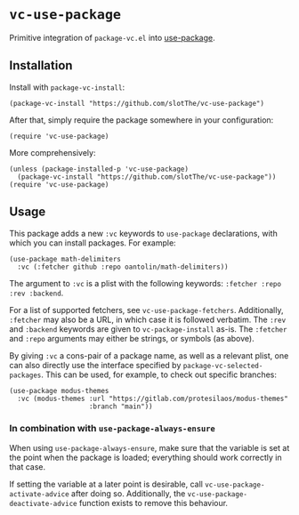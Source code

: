 # `vc-use-package`

Primitive integration of `package-vc.el` into [use-package].

## Installation

Install with `package-vc-install`:

``` emacs-lisp
(package-vc-install "https://github.com/slotThe/vc-use-package")
```

After that, simply require the package somewhere in your configuration:

``` emacs-lisp
(require 'vc-use-package)
```

More comprehensively:

``` emacs-lisp
(unless (package-installed-p 'vc-use-package)
  (package-vc-install "https://github.com/slotThe/vc-use-package"))
(require 'vc-use-package)
```

## Usage

This package adds a new `:vc` keywords to `use-package` declarations,
with which you can install packages.  For example:

``` emacs-lisp
(use-package math-delimiters
  :vc (:fetcher github :repo oantolin/math-delimiters))
```

The argument to `:vc` is a plist with the following keywords: `:fetcher
:repo :rev :backend`.

For a list of supported fetchers, see `vc-use-package-fetchers`.
Additionally, `:fetcher` may also be a URL, in which case it is followed
verbatim.  The `:rev` and `:backend` keywords are given to
`vc-package-install` as-is.  The `:fetcher` and `:repo` arguments may
either be strings, or symbols (as above).

By giving `:vc` a cons-pair of a package name, as well as a relevant
plist, one can also directly use the interface specified by
`package-vc-selected-packages`.  This can be used, for example, to check
out specific branches:

``` emacs-lisp
(use-package modus-themes
  :vc (modus-themes :url "https://gitlab.com/protesilaos/modus-themes"
                    :branch "main"))
```

### In combination with `use-package-always-ensure`

When using `use-package-always-ensure`, make sure that the variable is
set at the point when the package is loaded; everything should work
correctly in that case.

If setting the variable at a later point is desirable, call
`vc-use-package-activate-advice` after doing so.  Additionally, the
`vc-use-package-deactivate-advice` function exists to remove this
behaviour.

[use-package]: https://github.com/jwiegley/use-package/
